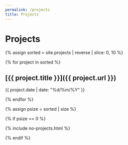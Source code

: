 ```yaml
---
permalink: /projects
title: Projects
---
```


# Projects

{% assign sorted = site.projects | reverse | slice: 0, 10 %}

{% for project in sorted %}

## [{{ project.title }}]({{ project.url }})

{{ project.date | date: "%d/%m/%Y" }}

{% endfor %}

{% assign psize = sorted | size %}

{% if psize == 0 %}

{% include no-projects.html %}

{% endif %}
